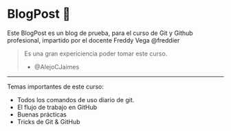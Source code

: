 # BlogPost 👾
Este BlogPost es un blog de prueba, para el curso de Git y Github profesional, impartido por el docente Freddy Vega @freddier

> Es una gran expericiencia poder tomar este curso.
 > - @AlejoCJaimes

------------
Temas importantes de este curso:
- Todos los comandos de uso diario de git.
- El flujo de trabajo en GitHub
- Buenas prácticas
- Tricks de Git & GitHub

